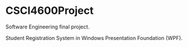 # CSCI4600Project

Software Engineering final project.

Student Registration System in Windows Presentation Foundation (WPF).
